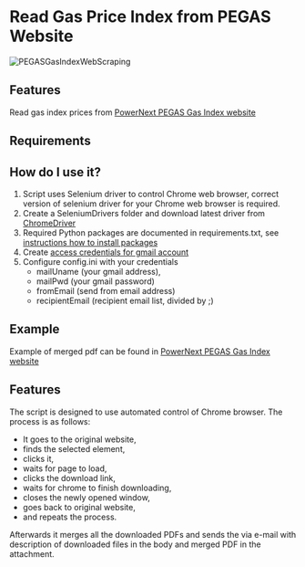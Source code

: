 # Read Gas Price Index from PEGAS Website

 ![PEGASGasIndexWebScraping](https://user-images.githubusercontent.com/42610159/193825453-255ce97a-80fe-492e-9251-0607174b71ad.jpg)

## Features

Read gas index prices from [PowerNext PEGAS Gas Index website](https://www.powernext.com/spot-market-data)

## Requirements


## How do I use it?

1. Script uses Selenium driver to control Chrome web browser, correct version of selenium driver for your Chrome web browser is required. 
2. Create a SeleniumDrivers folder and download latest driver from [ChromeDriver](https://chromedriver.chromium.org/downloads)
3. Required Python packages are documented in requirements.txt, see [instructions how to install packages](https://learn.microsoft.com/en-us/visualstudio/python/managing-required-packages-with-requirements-txt?view=vs-2022)
4. Create [access credentials for gmail account](https://developers.google.com/workspace/guides/create-credentials) 
5. Configure config.ini with your credentials
    - mailUname (your gmail address), 
    - mailPwd (your gmail password) 
    - fromEmail (send from email address)
    - recipientEmail (recipient email list, divided by ;)

## Example

Example of merged pdf can be found in [PowerNext PEGAS Gas Index website](https://www.powernext.com/spot-market-data)

## Features

The script is designed to use automated control of Chrome browser. The process is as follows:
 - It goes to the original website, 
 - finds the selected element, 
 - clicks it, 
 - waits for page to load,
 - clicks the download link, 
 - waits for chrome to finish downloading, 
 - closes the newly opened window,
 - goes back to original website, 
 - and repeats the process.

Afterwards it merges all the downloaded PDFs and sends the via e-mail with description of downloaded files in the body and merged PDF in the attachment.
